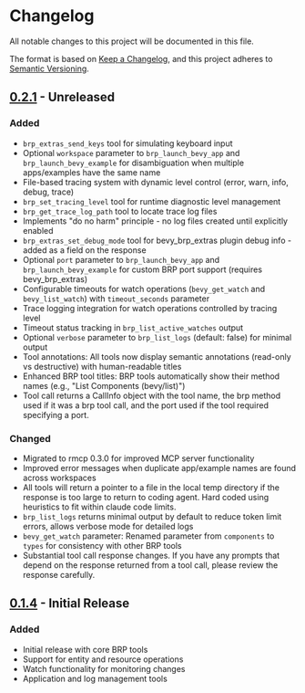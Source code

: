 # Changelog

All notable changes to this project will be documented in this file.

The format is based on [Keep a Changelog](https://keepachangelog.com/en/1.1.0/),
and this project adheres to [Semantic Versioning](https://semver.org/spec/v2.0.0.html).

## [0.2.1] - Unreleased

### Added
- `brp_extras_send_keys` tool for simulating keyboard input
- Optional `workspace` parameter to `brp_launch_bevy_app` and `brp_launch_bevy_example` for disambiguation when multiple apps/examples have the same name
- File-based tracing system with dynamic level control (error, warn, info, debug, trace)
- `brp_set_tracing_level` tool for runtime diagnostic level management
- `brp_get_trace_log_path` tool to locate trace log files
- Implements "do no harm" principle - no log files created until explicitly enabled
- `brp_extras_set_debug_mode` tool for bevy_brp_extras plugin debug info - added as a field on the response
- Optional `port` parameter to `brp_launch_bevy_app` and `brp_launch_bevy_example` for custom BRP port support (requires bevy_brp_extras)
- Configurable timeouts for watch operations (`bevy_get_watch` and `bevy_list_watch`) with `timeout_seconds` parameter
- Trace logging integration for watch operations controlled by tracing level
- Timeout status tracking in `brp_list_active_watches` output
- Optional `verbose` parameter to `brp_list_logs` (default: false) for minimal output
- Tool annotations: All tools now display semantic annotations (read-only vs destructive) with human-readable titles
- Enhanced BRP tool titles: BRP tools automatically show their method names (e.g., "List Components (bevy/list)")
- Tool call returns a CallInfo object with the tool name, the brp method used if it was a brp tool call, and the port used if the tool required specifying a port.

### Changed
- Migrated to rmcp 0.3.0 for improved MCP server functionality
- Improved error messages when duplicate app/example names are found across workspaces
- All tools will return a pointer to a file in the local temp directory if the response is too large to return to coding agent. Hard coded using heuristics to fit within claude code limits.
- `brp_list_logs` returns minimal output by default to reduce token limit errors, allows verbose mode for detailed logs
- `bevy_get_watch` parameter: Renamed parameter from `components` to `types` for consistency with other BRP tools
- Substantial tool call response changes. If you have any prompts that depend on the response returned from a tool call, please review the response carefully.

## [0.1.4] - Initial Release

### Added
- Initial release with core BRP tools
- Support for entity and resource operations
- Watch functionality for monitoring changes
- Application and log management tools

[0.2.1]: https://github.com/natepiano/bevy_brp/mcp/compare/v0.1.4...v0.2.1
[0.1.4]: https://github.com/natepiano/bevy_brp/mcp/releases/tag/v0.1.4
